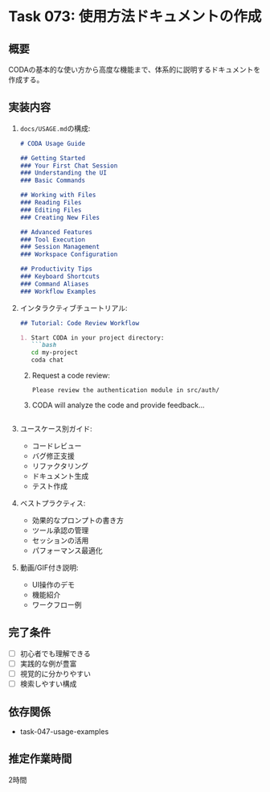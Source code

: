 # Task 073: 使用方法ドキュメントの作成

## 概要
CODAの基本的な使い方から高度な機能まで、体系的に説明するドキュメントを作成する。

## 実装内容
1. `docs/USAGE.md`の構成:
   ```markdown
   # CODA Usage Guide
   
   ## Getting Started
   ### Your First Chat Session
   ### Understanding the UI
   ### Basic Commands
   
   ## Working with Files
   ### Reading Files
   ### Editing Files
   ### Creating New Files
   
   ## Advanced Features
   ### Tool Execution
   ### Session Management
   ### Workspace Configuration
   
   ## Productivity Tips
   ### Keyboard Shortcuts
   ### Command Aliases
   ### Workflow Examples
   ```

2. インタラクティブチュートリアル:
   ```markdown
   ## Tutorial: Code Review Workflow
   
   1. Start CODA in your project directory:
      ```bash
      cd my-project
      coda chat
      ```
   
   2. Request a code review:
      ```
      Please review the authentication module in src/auth/
      ```
   
   3. CODA will analyze the code and provide feedback...
   ```

3. ユースケース別ガイド:
   - コードレビュー
   - バグ修正支援
   - リファクタリング
   - ドキュメント生成
   - テスト作成

4. ベストプラクティス:
   - 効果的なプロンプトの書き方
   - ツール承認の管理
   - セッションの活用
   - パフォーマンス最適化

5. 動画/GIF付き説明:
   - UI操作のデモ
   - 機能紹介
   - ワークフロー例

## 完了条件
- [ ] 初心者でも理解できる
- [ ] 実践的な例が豊富
- [ ] 視覚的に分かりやすい
- [ ] 検索しやすい構成

## 依存関係
- task-047-usage-examples

## 推定作業時間
2時間